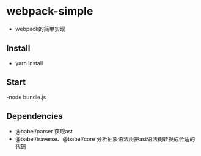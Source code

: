 # webpack-simple
- webpack的简单实现

## Install
- yarn install

## Start
-node bundle.js

## Dependencies 
- @babel/parser 获取ast
- @babel/traverse、@babel/core 分析抽象语法树把ast语法树转换成合适的代码


